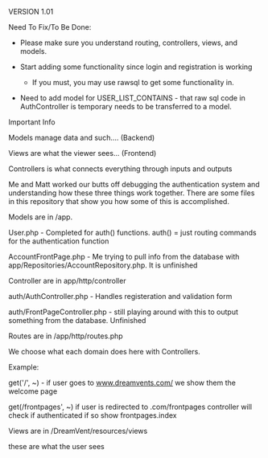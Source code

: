 VERSION 1.01

Need To Fix/To Be Done:

- Please make sure you understand routing, controllers, views, and models.

- Start adding some functionality since login and registration is working
    - If you must, you may use rawsql to get some functionality in. 

- Need to add model for USER_LIST_CONTAINS - that raw sql code in AuthController is temporary needs to be transferred to a model. 


Important Info

Models manage data and such.... (Backend)

Views are what the viewer sees... (Frontend)

Controllers is what connects everything through inputs and outputs

Me and Matt worked our butts off debugging the authentication system and understanding how these three things work together.  There are some files in this repository that show you how some of this is accomplished. 


Models are in /app. 

User.php - Completed for auth() functions. auth() = just routing commands for the authentication function

AccountFrontPage.php - Me trying to pull info from the database with app/Repositories/AccountRepository.php. It is unfinished


Controller are in app/http/controller

auth/AuthController.php - Handles registeration and validation form

auth/FrontPageController.php - still playing around with this to output something from the database. Unfinished


Routes are in /app/http/routes.php

We choose what each domain does here with Controllers. 

Example:

  get('/', ~) - if user goes to www.dreamvents.com/ we show them the welcome page

   get(/frontpages', ~) if user is redirected to .com/frontpages controller will check if authenticated if so show frontpages.index
   

Views are in /DreamVent/resources/views

these are what the user sees

